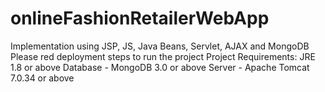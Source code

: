 # onlineFashionRetailerWebApp
Implementation using JSP, JS, Java Beans, Servlet, AJAX and MongoDB
Please red deployment steps to run the project
Project Requirements:
JRE 1.8 or above
Database - MongoDB 3.0 or above
Server - Apache Tomcat 7.0.34 or above
